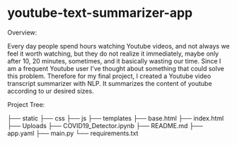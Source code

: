 # youtube-text-summarizer-app

Overview:

Every day people spend hours watching Youtube videos, and not always we feel it worth watching, but they do not realize it immediately, maybe only after 10, 20 minutes, sometimes, and it basically wasting our time. 
Since I am a frequent Youtube user I've thought about something that could solve this problem. Therefore for my final project, I created a  Youtube video transcript summarizer with  NLP. It summarizes the content of youtube according to ur desired sizes.


 Project Tree:

├── static
     ├── css
     ├── js
├── templates
     ├── base.html
     ├── index.html
├── Uploads
├── COVID19_Detector.ipynb
├── README.md
├── app.yaml
├── main.py
└── requirements.txt


